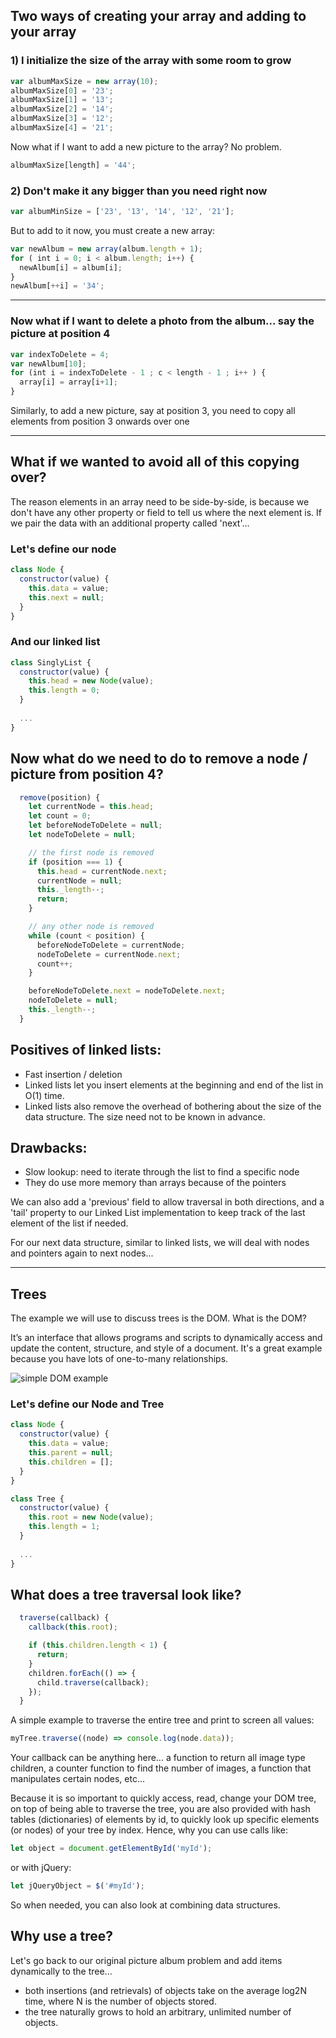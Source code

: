 ## Two ways of creating your array and adding to your array

### 1) I initialize the size of the array with some room to grow

```javascript
var albumMaxSize = new array(10); 
albumMaxSize[0] = '23';
albumMaxSize[1] = '13';
albumMaxSize[2] = '14';
albumMaxSize[3] = '12';
albumMaxSize[4] = '21';
```

Now what if I want to add a new picture to the array? No problem.

```javascript
albumMaxSize[length] = '44';
```

### 2) Don't make it any bigger than you need right now

```javascript
var albumMinSize = ['23', '13', '14', '12', '21'];
```

But to add to it now, you must create a new array:
```javascript
var newAlbum = new array(album.length + 1);
for ( int i = 0; i < album.length; i++) {
  newAlbum[i] = album[i];
}
newAlbum[++i] = '34';
```

___

### Now what if I want to delete a photo from the album... say the picture at position 4
```javascript
var indexToDelete = 4;
var newAlbum[10];
for (int i = indexToDelete - 1 ; c < length - 1 ; i++ ) {
  array[i] = array[i+1];
}         
```

Similarly, to add a new picture, say at position 3, you need to copy all elements from position 3 onwards over one

___


## What if we wanted to avoid all of this copying over?
The reason elements in an array need to be side-by-side, is because we don't have any other property or field to tell us where the next element is. If we pair the data with an additional property called 'next'...

### Let's define our node

```javascript
class Node {
  constructor(value) {
    this.data = value;
    this.next = null;
  }
}
```
### And our linked list

```javascript
class SinglyList {
  constructor(value) {
    this.head = new Node(value);
    this.length = 0;
  }
  
  ...
}
```

## Now what do we need to do to remove a node / picture from position 4?
```javascript
  remove(position) {
    let currentNode = this.head;
    let count = 0;
    let beforeNodeToDelete = null;
    let nodeToDelete = null;

    // the first node is removed
    if (position === 1) {
      this.head = currentNode.next;
      currentNode = null;
      this._length--;
      return;
    }

    // any other node is removed
    while (count < position) {
      beforeNodeToDelete = currentNode;
      nodeToDelete = currentNode.next;
      count++;
    }

    beforeNodeToDelete.next = nodeToDelete.next;
    nodeToDelete = null;
    this._length--;
  }
```

## Positives of linked lists:
+ Fast insertion / deletion
+ Linked lists let you insert elements at the beginning and end of the list in O(1) time. 
+ Linked lists also remove the overhead of bothering about the size of the data structure. The size need not to be known in advance.

## Drawbacks:
- Slow lookup: need to iterate through the list to find a specific node
- They do use more memory than arrays because of the pointers

We can also add a 'previous' field to allow traversal in both directions, and a 'tail' property to our Linked List implementation to keep track of the last element of the list if needed.


For our next data structure, similar to linked lists, we will deal with nodes and pointers again to next nodes...

___

## Trees

The example we will use to discuss trees is the DOM. What is the DOM?

It’s an interface that allows programs and scripts to dynamically access and update the content, structure, and style of a document.
It's a great example because you have lots of one-to-many relationships.

![simple DOM example](https://snipcademy.com/code/img/tutorials/javascript/dom.svg "Simple DOM")


### Let's define our Node and Tree
```javascript
class Node {
  constructor(value) {
    this.data = value;
    this.parent = null;
    this.children = [];
  }
}
```

```javascript
class Tree {
  constructor(value) {
    this.root = new Node(value);
    this.length = 1;
  }
  
  ...
}
```

## What does a tree traversal look like?

```javascript
  traverse(callback) {
    callback(this.root);

    if (this.children.length < 1) {
      return;
    }
    children.forEach(() => {
      child.traverse(callback);
    });
  }

```

A simple example to traverse the entire tree and print to screen all values:
```javascript
myTree.traverse((node) => console.log(node.data));
```

Your callback can be anything here... a function to return all image type children, a counter function to find the number of images, a function that manipulates certain nodes, etc...


Because it is so important to quickly access, read, change your DOM tree, on top of being able to traverse the tree, you are also provided with hash tables (dictionaries) of elements by id, to quickly look up specific elements (or nodes) of your tree by index. Hence, why you can use calls like:

```javascript
let object = document.getElementById('myId');
```
or with jQuery:
```javascript
let jQueryObject = $('#myId'); 
```

So when needed, you can also look at combining data structures.

## Why use a tree?

Let's go back to our original picture album problem and add items dynamically to the tree...

+ both insertions (and retrievals) of objects take on the average log2N time, where N is the number of objects stored.
+ the tree naturally grows to hold an arbitrary, unlimited number of objects.
